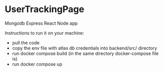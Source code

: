 # UserTrackingPage
Mongodb Express React  Node app

Instructions to run it on your machine:
- pull the code
- copy the env file with atlas db credentials into backend/src/ directory
- run docker compose build (in the same directory docker-compose file is)
- run docker compose up 
